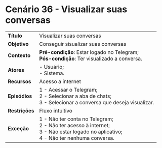 # Cenário 36 - Visualizar suas conversas   

|        |                   |  
| -------  |  :------------------------------------|
|**Título** | Visualizar suas conversas |
|**Objetivo** | Conseguir sisualizar suas conversas|
|**Contexto** |**Pré-condição**: Estar logado no Telegram;<br>**Pós-condição**: Ter visualizado a conversa.|
|**Atores**   | - Usuário;<br> - Sistema.       | 
|**Recursos** | Acesso a internet|
|**Episódios**| 1 - Acessar o Telegram; <br>2 - Selecionar a aba de chats;<br>3 - Selecionar a conversa que deseja visualizar.
|**Restrições**| Fluxo intuitivo| 
|**Exceção**| 1 - Não ter conta no Telegram;<br> 2 - Não ter acesso à internet;<br>3 - Não estar logado no aplicativo;<br> 4 - Não ter nenhuma conversa. |

 